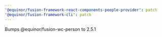 ```yaml
---
'@equinor/fusion-framework-react-components-people-provider': patch
'@equinor/fusion-framework-cli': patch
---
```


Bumps @equinor/fusion-wc-person to 2.5.1
